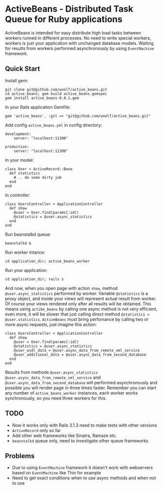 # ActiveBeans - Distributed Task Queue for Ruby applications

ActiveBeans is intended for easy distribute high load tasks between workers runned in different processes.
No need to write special workers, workers is just your application with unchanged database models.
Waiting for results from workers performed asynchronously by using `EventMachine` framework.

Quick Start
-----------

Install gem:

	git clone git@github.com/woolf/active_beans.git
	cd active_beans; gem build active_beans.gemspec
	gem install active_beans-0.0.1.gem

In your Rails application Gemfile:

	gem 'active_beans', :git => "git@github.com/woolf/active_beans.git"

Add config `active_beans.yml` in config directory:

	development:
		server: "localhost:11300"
	  
	production:
		server: "localhost:11300"

In your model:

	class User < ActiveRecord::Base
	  def statistics
	    # .. do some dirty job
	  end
	end

In controller:

	class UsersController < ApplicationController
	  def show
	    @user = User.find(params[:id])
	    @statistics = @user.async_statistics
	  end
	end

Run beanstalkd queue:

	beanstalkd &

Run worker intance:

	cd application_dir; active_beans_worker

Run your application:

	cd application_dir; rails s

And now, when you open page with action `show`, method `@user.async_statistics` performed by worker.
Variable `@statistics` is a proxy object, and inside your views will represent actual result from worker.
Of course your views rendered only after all results will be obtained.
This means using `actibe_beans` by calling one async method is not very efficient, even more, it will be
slower that just calling direct method `@statistics = @user.statistics`.
`ActiveBeans` must bring perfomance by calling two or more async requests, just imagine this action:

	class UsersController < ApplicationController
	  def show
	    @user = User.find(params[:id])
	    @statistics = @user.async_statistics
	    @user_wsdl_data = @user.async_data_from_remote_xml_service
	    @user_additional_data = @user.async_data_from_second_database
	  end
	end

Results from methods `@user.async_statistics` `@user.async_data_from_remote_xml_service` and
`@user.async_data_from_second_database` will performed asynchronously and possible you will render page in
three times faster. Remember you can start any number of `active_beans_worker` instances, each worker works synchronously, so you need three workers for this.

TODO
----

* Now it works only with Rails 3.1.3 need to make tests with other versions
* `ActiveRecord` only so far
* Add other web frameworks like Sinatra, Ramaze etc.
* `beanstalkd` queue only, need to investigate other queue frameworks

Problems
--------

* Due to using `EventMachine` framework it doesn't work with webservers based on `EventMachine` like Thin for example
* Need to get exact conditions when to use async methods and when not to use
